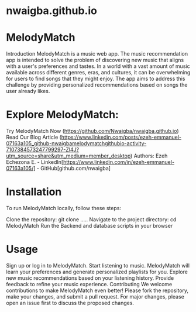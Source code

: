 # nwaigba.github.io

# MelodyMatch
Introduction
MelodyMatch is a music web app.
The music recommendation app is intended to solve the problem of discovering new music that aligns with a user's preferences and tastes. In a world with a vast amount of music available across different genres, eras, and cultures, it can be overwhelming for users to find songs that they might enjoy. The app aims to address this challenge by providing personalized recommendations based on songs the user already likes.



# Explore MelodyMatch:

Try MelodyMatch Now (https://github.com/Nwaigba/nwaigba.github.io)
Read Our Blog Article (https://www.linkedin.com/posts/ezeh-emmanuel-07163a105_github-nwaigbamelodymatchgithubio-activity-7107384573247799297-Zl4J?utm_source=share&utm_medium=member_desktop)
Authors:
Ezeh Echezona E. - LinkedIn[https://www.linkedin.com/in/ezeh-emmanuel-07163a105/] - GitHub[github.com/nwaigba]

# Installation
To run MelodyMatch locally, follow these steps:

Clone the repository: git clone .....
Navigate to the project directory: cd MelodyMatch
Run the Backend and database scripts in your browser

# Usage
Sign up or log in to MelodyMatch.
Start listening to music.
MelodyMatch will learn your preferences and generate personalized playlists for you.
Explore new music recommendations based on your listening history.
Provide feedback to refine your music experience.
Contributing
We welcome contributions to make MelodyMatch even better! Please fork the repository, make your changes, and submit a pull request. For major changes, please open an issue first to discuss the proposed changes.

